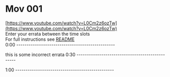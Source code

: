 # Mov 001

[https://www.youtube.com/watch?v=L0Cm2z6ozTw](https://www.youtube.com/watch?v=L0Cm2z6ozTw)  
Enter your errata between the time slots  
For full instructions see [README](../../..#readme)  
0:00 ------------------------------------------------  



this is some incorrect errata
0:30 ------------------------------------------------  




1:00 ------------------------------------------------  




